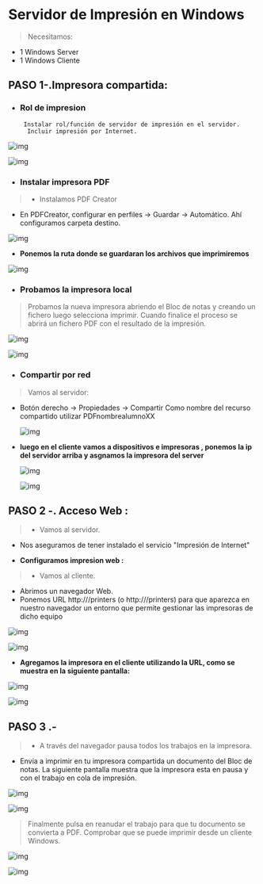 # Servidor de Impresión en Windows
>Necesitamos:
* 1 Windows Server
* 1 Windows Cliente

## PASO 1-.Impresora compartida:
* ### Rol de impresion

       Instalar rol/función de servidor de impresión en el servidor.
        Incluir impresión por Internet.

![img](./IMG/1.1.png)

![img](./IMG/1.1.2.png)

* ### Instalar impresora PDF
>*  Instalamos PDF Creator
 *  En PDFCreator, configurar en perfiles -> Guardar -> Automático. Ahí configuramos carpeta destino.

![img](./IMG/1.2.1.png)

* **Ponemos la ruta donde se guardaran los archivos que imprimiremos**

![img](./IMG/1.2.3.png)

* ### Probamos la impresora local
 >Probamos la nueva impresora abriendo el Bloc de notas y creando un fichero luego selecciona imprimir. Cuando finalice el proceso se abrirá un fichero PDF con el resultado de la impresión.

 ![img](./IMG/1.3.png)

 ![img](./IMG/1.3.1.png)

* ### Compartir por red  
>Vamos al servidor:
  * Botón derecho -> Propiedades -> Compartir
    Como nombre del recurso compartido utilizar PDFnombrealumnoXX

    ![img](./IMG/1.44.png)  

* **luego en el cliente vamos a dispositivos e impresoras , ponemos la ip del servidor arriba y asgnamos la impresora del server**

    ![img](./IMG/2.png)

    ![img](./IMG/1.2.png)

## PASO 2 -. Acceso Web :   

>* Vamos al servidor.
* Nos aseguramos de tener instalado el servicio "Impresión de Internet"  


* **Configuramos impresion web :**  
>  * Vamos al cliente.
  * Abrimos un navegador Web.
  * Ponemos URL http://<ip-del-servidor>/printers (o http://<nombre-del-servidor>/printers) para que aparezca en nuestro navegador un entorno que permite gestionar las impresoras de dicho equipo

![img](./IMG/2.1.png)  

![img](./IMG/2.1.2.png)  

* **Agregamos la impresora en el cliente utilizando la URL, como se muestra en la siguiente pantalla:**  

![img](./IMG/2.3.7.png)

![img](./IMG/2.3.8.png)
## PASO 3 .-    

>* A través del navegador pausa todos los trabajos en la impresora.
*  Envía a imprimir en tu impresora compartida un documento del Bloc de notas. La siguiente pantalla muestra que la impresora esta en pausa y con el trabajo en cola de impresión.  

![img](./IMG/2.3.png)  

![img](./IMG/2.3.4.png)  



> Finalmente pulsa en reanudar el trabajo para que tu documento se convierta a PDF. Comprobar que se puede imprimir desde un cliente Windows.  

![img](./IMG/2.3.5.png)  

![img](./IMG/2.3.6.png)  
